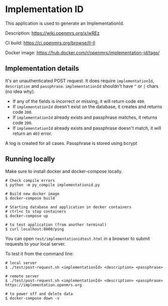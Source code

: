 # Implementation ID

This application is used to generate an ImplementationId.


Description: <https://wiki.openmrs.org/x/wREz>

CI build: <https://ci.openmrs.org/browse/II-II>

Docker image: <https://hub.docker.com/r/openmrs/implementation-id/tags/>


## Implementation details

It's an unauthenticated POST request. It does require `implementationId`, `description` and `passphrase`.
`implementationId` shouldn't have `^` or `|` chars (no idea why).

  - If any of the fields is incorrect or missing, it will return code `400`.
  - If `implementationId` doesn't exist on the database, it creates and returns code `200`.
  - If `implementationId` already exists and passphrase matches, it returns code `200`.
  - If `implementationId` already exists and passphrase doesn't match, it will return an `403` error.

  A log is created for all cases. Passphrase is stored using bcrypt


## Running locally

Make sure to install docker and docker-compose locally.
```
# Check compile errors
$ python -m py_compile implementationid.py

# Build new docker image
$ docker-compose build

# Starting database and application in docker containers
# ctrl+c to stop containers
$ docker-compose up

# to test application (from another terminal)
$ curl localhost:8000/ping

```

You can open `test/implementationidtest.html` in a browser to submit requests to your local server.

To test it from the command line:
```
# local server
$ ./test/post-request.sh <implementationId> <description> <passphrase>

# remote server
$ ./test/post-request.sh <implementationId> <description> <passphrase> https://implementation.openmrs.org
```


```
# to power off and delete data
$ docker-compose down -v
```

